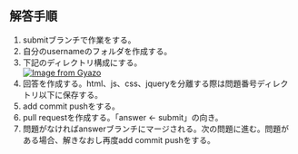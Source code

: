 ## 解答手順

1.  submitブランチで作業をする。
2.  自分のusernameのフォルダを作成する。
3.  下記のディレクトリ構成にする。  
    [![Image from Gyazo](https://i.gyazo.com/115a26a0eb889a562a7dca32f79eff28.png)](https://gyazo.com/115a26a0eb889a562a7dca32f79eff28)
4.  回答を作成する。html、js、css、jqueryを分離する際は問題番号ディレクトリ以下に保存する。
5.  add commit pushをする。
6.  pull requestを作成する。「answer ← submit」の向き。
7.  問題がなければanswerブランチにマージされる。次の問題に進む。問題がある場合、解きなおし再度add commit pushをする。

<!-- ## masterブランチの変更を反映させる
masterブランチに変更があった場合、自分の作業しているブランチにも変更を反映させたい場合がある。特に問題追加や環境変更などである。以下の手順で行う

1. masterブランチをpullする。プル元のブランチはmaster
2. pullした後、自分の名前のブランチにチェックアウトする
3. チェックアウト先でマスターブランチをマージする
4. 以前の手順通り続けて回答を作成する -->
